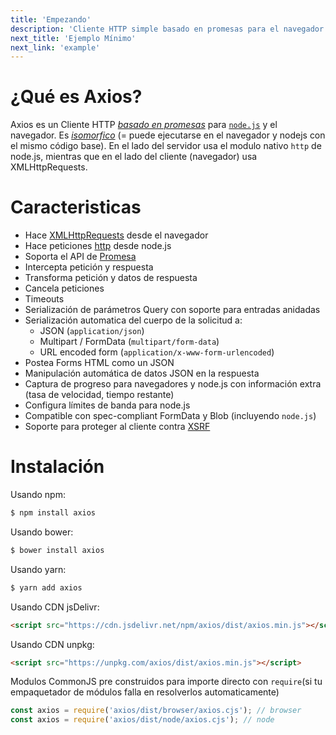 ```yaml
---
title: 'Empezando'
description: 'Cliente HTTP simple basado en promesas para el navegador y node.js'
next_title: 'Ejemplo Mínimo'
next_link: 'example'
---
```


# ¿Qué es Axios?
Axios es un Cliente HTTP *[basado en promesas](https://javascript.info/promise-basics)* para [`node.js`](https://nodejs.org) y el navegador. Es *[isomorfico](https://www.lullabot.com/articles/what-is-an-isomorphic-application)* (= puede ejecutarse en el navegador y nodejs con el mismo código base). En el lado del servidor usa el modulo nativo `http` de node.js, mientras que en el lado del cliente (navegador) usa XMLHttpRequests.

# Caracteristicas

- Hace [XMLHttpRequests](https://developer.mozilla.org/en-US/docs/Web/API/XMLHttpRequest) desde el navegador
- Hace peticiones [http](http://nodejs.org/api/http.html) desde node.js
- Soporta el API de [Promesa](https://developer.mozilla.org/en-US/docs/Web/JavaScript/Reference/Global_Objects/Promise)
- Intercepta petición y respuesta
- Transforma petición y datos de respuesta
- Cancela peticiones
- Timeouts
- Serialización de parámetros Query con soporte para entradas anidadas
- Serialización automatica del cuerpo de la solicitud a:
    - JSON (`application/json`)
    - Multipart / FormData (`multipart/form-data`)
    - URL encoded form (`application/x-www-form-urlencoded`)
- Postea Forms HTML como un JSON    
- Manipulación automática de datos JSON en la respuesta   
- Captura de progreso para navegadores y node.js con información extra (tasa de velocidad, tiempo restante)
- Configura límites de banda para node.js
- Compatible con spec-compliant FormData y Blob (incluyendo `node.js`)
- Soporte para proteger al cliente contra [XSRF](http://en.wikipedia.org/wiki/Cross-site_request_forgery)

# Instalación

Usando npm:

```bash
$ npm install axios
```

Usando bower:

```bash
$ bower install axios
```

Usando yarn:

```bash
$ yarn add axios
```

Usando CDN jsDelivr:

```html
<script src="https://cdn.jsdelivr.net/npm/axios/dist/axios.min.js"></script>
```

Usando CDN unpkg:

```html
<script src="https://unpkg.com/axios/dist/axios.min.js"></script>
```

Modulos CommonJS pre construidos para importe directo con `require`(si tu empaquetador de módulos falla en resolverlos automaticamente)

```js
const axios = require('axios/dist/browser/axios.cjs'); // browser
const axios = require('axios/dist/node/axios.cjs'); // node
```
